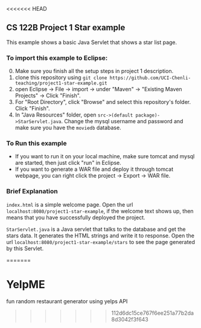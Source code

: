 <<<<<<< HEAD
## CS 122B Project 1 Star example

This example shows a basic Java Servlet that shows a star list page.

### To import this example to Eclipse: 
0. Make sure you finish all the setup steps in project 1 description.
1. clone this repository using `git clone https://github.com/UCI-Chenli-teaching/project1-star-example.git`
2. open Eclipse -> File -> import -> under "Maven" -> "Existing Maven Projects" -> Click "Finish".
3. For "Root Directory", click "Browse" and select this repository's folder. Click "Finish".
4. In "Java Resources" folder, open `src->(default package)->StarServlet.java`. Change the mysql username and password and make sure you have the `moviedb` database.

### To Run this example
- If you want to run it on your local machine, make sure tomcat and mysql are started, then just click "run" in Eclipse. 
- If you want to generate a WAR file and deploy it through tomcat webpage, you can right click the project -> Export -> WAR file.

### Brief Explanation
`index.html` is a simple welcome page. Open the url `localhost:8080/project1-star-example`, if the welcome text shows up, then means that you have successfully deployed the project.

`StarServlet.java` is a Java servlet that talks to the database and get the stars data. It generates the HTML strings and write it to response. Open the url `localhost:8080/project1-star-example/stars` to see the page generated by this Servlet.

=======
# YelpME
fun random restaurant generator using yelps API
>>>>>>> 112d6dc15ce767f6ee251a77b2da8d3042f3f643
